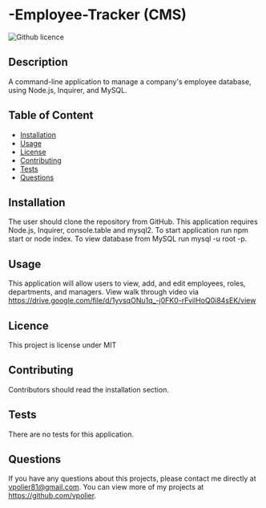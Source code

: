 # -Employee-Tracker (CMS)
![Github licence](http://img.shields.io/badge/license-MIT-blue.svg)

## Description
A command-line application to manage a company's employee database, using Node.js, Inquirer, and MySQL.

## Table of Content
- [Installation](#installation)
- [Usage](#usage)
- [License](#license)
- [Contributing](#contributing)
- [Tests](#tests)
- [Questions](#questions)


## Installation
The user should clone the repository from GitHub. This application requires Node.js, Inquirer, console.table and mysql2. To start application run npm start or node index. To view database from MySQL run mysql -u root -p.

## Usage
This application will allow users to view, add, and edit employees, roles, departments, and managers.
View walk through video via https://drive.google.com/file/d/1yvsqONu1q_-j0FK0-rFvilHoQ0i84sEK/view

## Licence
This project is license under MIT

## Contributing
Contributors should read the installation section.

## Tests
There are no tests for this application.

## Questions
If you have any questions about this projects, please contact me directly at vpolier81@gmail.com. You can view more of my projects at https://github.com/vpolier.